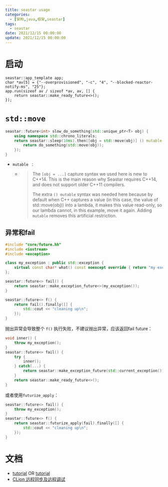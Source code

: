 ```yaml
---
title: seastar usage
categories: 
  - [架构,java,框架,seastar]
tags:
  - seastar
date: 2021/12/15 00:00:00
update: 2021/12/15 00:00:00
---
```


# 启动

```shell
seastar::app_template app;
char *av[5] = {"--overprovisioned", "-c", "4", "--blocked-reactor-notify-ms", "25"};
app.run(sizeof av / sizeof *av, av, [] {
    return seastar::make_ready_future<>();
});
```

# `std::move`

```c++
seastar::future<int> slow_do_something(std::unique_ptr<T> obj) {
    using namespace std::chrono_literals;
    return seastar::sleep(10ms).then([obj = std::move(obj)] () mutable {
        return do_something(std::move(obj));
    });
}
```

- `mutable ` :  

  - > The `[obj = ...]` capture syntax we used here is new to C++14. This is the main reason why Seastar requires C++14, and does not support older C++11 compilers.
    >
    > The extra `() mutable` syntax was needed here because by default when C++ captures a value (in this case, the value of std::move(obj)) into a lambda, it makes this value read-only, so our lambda cannot, in this example, move it again. Adding `mutable` removes this artificial restriction.

## 异常和fail

```c++
#include "core/future.hh"
#include <iostream>
#include <exception>

class my_exception : public std::exception {
    virtual const char* what() const noexcept override { return "my exception"; }
};

seastar::future<> fail() {
    return seastar::make_exception_future<>(my_exception());
}

seastar::future<> f() {
    return fail().finally([] {
        std::cout << "cleaning up\n";
    });
}
```

抛出异常会导致整个 `f()` 执行失败，不建议抛出异常，应该返回fail future：

```c++
void inner() {
    throw my_exception();
}
seastar::future<> fail() {
    try {
        inner();
    } catch(...) {
        return seastar::make_exception_future(std::current_exception());
    }
    return seastar::make_ready_future<>();
}
```

或者使用`futurize_apply`：

```c++
seastar::future<> fail() {
    throw my_exception();
}
seastar::future<> f() {
    return seastar::futurize_apply(fail).finally([] {
        std::cout << "cleaning up\n";
    });
}
```

# 文档

- [tutorial](https://github.com/scylladb/seastar/blob/master/doc/tutorial.md)  OR [tutorial](http://docs.seastar.io/master/tutorial.html#disk-io-scheduler)
- [CLion 远程同步及远程调试](https://www.cnblogs.com/qiumingcheng/p/11185073.html)
